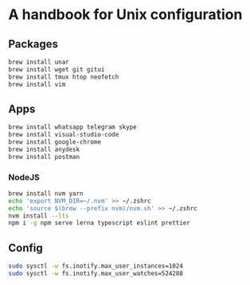 # A handbook for Unix configuration

## Packages

```bash
brew install unar
brew install wget git gitui
brew install tmux htop neofetch
brew install vim
```

## Apps

```bash
brew install whatsapp telegram skype
brew install visual-studio-code
brew install google-chrome
brew install anydesk
brew install postman
```

### NodeJS

```bash
brew install nvm yarn
echo 'export NVM_DIR=~/.nvm' >> ~/.zshrc
echo 'source $(brew --prefix nvm)/nvm.sh' >> ~/.zshrc
nvm install --lts
npm i -g npm serve lerna typescript eslint prettier
```

## Config

```bash
sudo sysctl -w fs.inotify.max_user_instances=1024
sudo sysctl -w fs.inotify.max_user_watches=524288
```

